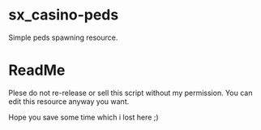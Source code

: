 # sx_casino-peds
Simple peds spawning resource.

# ReadMe
Plese do not re-release or sell this script without my permission.
You can edit this resource anyway you want.

Hope you save some time which i lost here ;)
